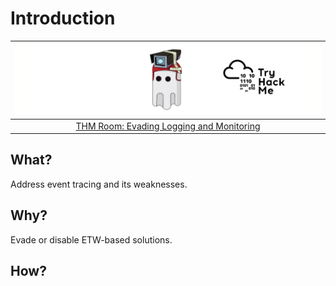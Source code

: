 # Introduction

| ![Evading Logging and Monitoring](../../_static/images/thm-etw.png) |
|:--:|
| [THM Room: Evading Logging and Monitoring](https://tryhackme.com/room/signatureevasion) |

## What?

Address event tracing and its weaknesses.

## Why?

Evade or disable ETW-based solutions.

## How?


